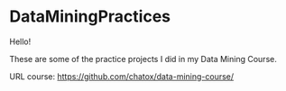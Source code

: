 # DataMiningPractices

Hello!

These are some of the practice projects I did in my Data Mining Course.

URL course: https://github.com/chatox/data-mining-course/
